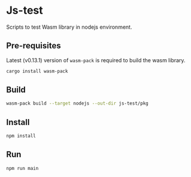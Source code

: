 # Js-test

Scripts to test Wasm library in nodejs environment.

## Pre-requisites
Latest (v0.13.1) version of `wasm-pack` is required to build the wasm library.

```bash
cargo install wasm-pack
```

## Build

```bash
wasm-pack build --target nodejs --out-dir js-test/pkg
```

## Install

```bash
npm install
```

## Run

```bash
npm run main
```
